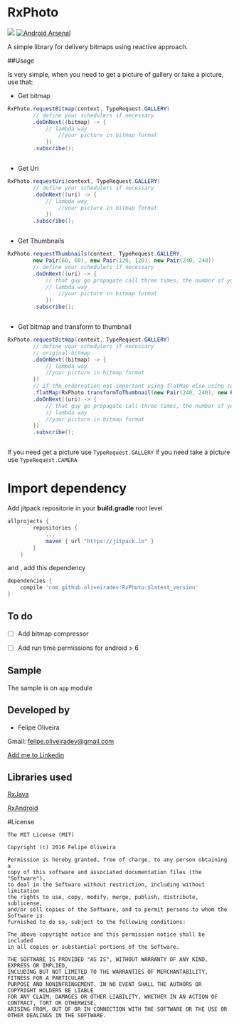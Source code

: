 # RxPhoto
[![](https://jitpack.io/v/oliveiradev/RxPhoto.svg)](https://jitpack.io/#oliveiradev/RxPhoto)
[![Android Arsenal](https://img.shields.io/badge/Android%20Arsenal-RxPhoto-green.svg?style=true)](https://android-arsenal.com/details/1/3870)

A simple library for delivery bitmaps using reactive approach.

##Usage

Is very simple, when you need to get a picture of gallery or take a picture, use that:

* Get bitmap
```java
RxPhoto.requestBitmap(context, TypeRequest.GALLERY)
		// define your schedulers if necessary
		.doOnNext((bitmap) -> { 
			// lambda way
          		//your picture in bitmap format
       		})
		.subscribe();



```

* Get Uri
```java
RxPhoto.requestUri(context, TypeRequest.GALLERY)
		// define your schedulers if necessary
		.doOnNext((uri) -> { 
			// lambda way
          		//your picture in bitmap format
       		})
		.subscribe();



```

* Get Thumbnails
```java
RxPhoto.requestThumbnails(context, TypeRequest.GALLERY,
		new Pair(60, 60), new Pair(120, 120), new Pair(240, 240))
		// define your schedulers if necessary
		.doOnNext((uri) -> { 
			// that guy go propagate call three times, the number of your sizes
			// lambda way
          		//your picture in bitmap format
       		})
		.subscribe();



```

* Get bitmap and transform to thumbnail
```java
RxPhoto.requestBitmap(context, TypeRequest.GALLERY)
		// define your schedulers if necessary
		// original bitmap
		.doOnNext((bitmap) -> { 
			// lambda way
			//your picture in bitmap format
		})
		// if the ordernation not important using flatMap else using concatMap
		.flatMap(RxPhoto.transformToThumbnail(new Pair(240, 240), new Pair(120, 120), new Pair(60, 60)))
		.doOnNext((uri) -> { 
			// that guy go propagate call three times, the number of your sizes
			// lambda way
			//your picture in bitmap format
		})
		.subscribe();



```

If you need get a picture use `TypeRequest.GALLERY` if you need take a picture use `TypeRequest.CAMERA`

# Import dependency 

Add jitpack repositorie in your __build.gradle__ root level
```groovy
allprojects {
		repositories {
			...
			maven { url "https://jitpack.io" }
		}
	}
```
and , add this dependency

```groovy
dependencies {
	compile 'com.github.oliveiradev:RxPhoto:$latest_version'
}
```


## To do
- [ ] Add bitmap compressor
- [ ] Add run time permissions for android > 6


## Sample

The sample is on `app` module

## Developed by 

* Felipe Oliveira

Gmail: [felipe.oliveiradev@gmail.com](felipe.oliveiradev@gmail.com)

[Add me to Linkedin](https://br.linkedin.com/in/felipe-oliveira-03334b5b)

## Libraries used

[RxJava](https://github.com/ReactiveX/RxJava)

[RxAndroid](https://github.com/ReactiveX/RxAndroid)

#License
```
The MIT License (MIT)

Copyright (c) 2016 Felipe Oliveira

Permission is hereby granted, free of charge, to any person obtaining a 
copy of this software and associated documentation files (the "Software"), 
to deal in the Software without restriction, including without limitation 
the rights to use, copy, modify, merge, publish, distribute, sublicense, 
and/or sell copies of the Software, and to permit persons to whom the Software is 
furnished to do so, subject to the following conditions:

The above copyright notice and this permission notice shall be included 
in all copies or substantial portions of the Software.

THE SOFTWARE IS PROVIDED "AS IS", WITHOUT WARRANTY OF ANY KIND, EXPRESS OR IMPLIED, 
INCLUDING BUT NOT LIMITED TO THE WARRANTIES OF MERCHANTABILITY, FITNESS FOR A PARTICULAR 
PURPOSE AND NONINFRINGEMENT. IN NO EVENT SHALL THE AUTHORS OR COPYRIGHT HOLDERS BE LIABLE 
FOR ANY CLAIM, DAMAGES OR OTHER LIABILITY, WHETHER IN AN ACTION OF CONTRACT, TORT OR OTHERWISE,
ARISING FROM, OUT OF OR IN CONNECTION WITH THE SOFTWARE OR THE USE OR OTHER DEALINGS IN THE SOFTWARE.

```

